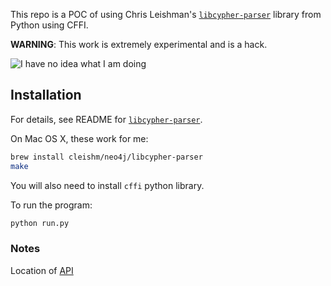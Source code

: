 
This repo is a POC of using Chris Leishman's [`libcypher-parser`](https://github.com/cleishm/libcypher-parser) library from Python using CFFI.

**WARNING**: This work is extremely experimental and is a hack.

![I have no idea what I am doing](http://img1.rnkr-static.com/user_node_img/50013/1000240969/870/doing-science-photo-u1.jpg)


## Installation

For details, see README for [`libcypher-parser`](https://github.com/cleishm/libcypher-parser).

On Mac OS X, these work for me:

```bash
brew install cleishm/neo4j/libcypher-parser
make
```

You will also need to install `cffi` python library.

To run the program:

```python
python run.py
```

### Notes

Location of [API](https://cleishm.github.io/libcypher-parser/doc/latest/cypher-parser_8h.html)
